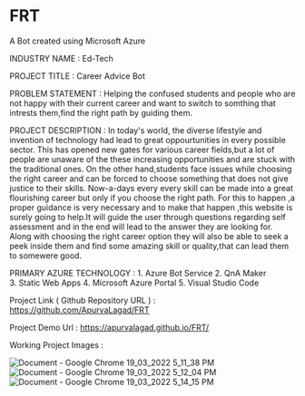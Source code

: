 # FRT
A Bot created using Microsoft Azure

INDUSTRY NAME : Ed-Tech

PROJECT TITLE : Career Advice Bot

PROBLEM STATEMENT : Helping the confused students and people who are not happy with their current career and want to switch 
                    to somthing that intrests them,find the right path by guiding them.
                    
PROJECT DESCRIPTION : In today's world, the diverse lifestyle and invention of technology had lead to great oppourtunities in every possible sector.
This has opened new gates for various career fields,but a lot of people are unaware of the these increasing opportunities and are stuck with the traditional ones.
On the other hand,students face issues while choosing the right career and can be forced to choose something that  does not give justice to their skills.
Now-a-days every every skill can be made into a great flourishing career but only if you choose the right path.
For this to happen ,a proper guidance is very necessary and to make that happen ,this website is surely going to help.It will guide the user through questions 
regarding self assessment and in the end will lead to the answer they are looking for.
Along with choosing the  right career option they will also be able to seek a peek inside them and find some amazing skill or quality,that can lead them to somewere good.

PRIMARY AZURE TECHNOLOGY : 1. Azure Bot Service
                           2. QnA Maker             
                           3. Static Web Apps
                           4. Microsoft Azure Portal
                           5. Visual Studio Code
                           
Project Link ( Github Repository URL ) : https://github.com/ApurvaLagad/FRT

Project Demo Url : https://apurvalagad.github.io/FRT/

Working Project Images :

![Document - Google Chrome 19_03_2022 5_11_38 PM](https://user-images.githubusercontent.com/98548081/159119805-0a3caaa4-74d6-4a80-9751-c94db42ef2da.png)
![Document - Google Chrome 19_03_2022 5_12_04 PM](https://user-images.githubusercontent.com/98548081/159119834-6d027a16-7119-45cc-afd3-6e41ff8b4f86.png)
![Document - Google Chrome 19_03_2022 5_14_15 PM](https://user-images.githubusercontent.com/98548081/159119848-6a1419b6-fbbf-43c5-b5bb-0d6c0867cd86.png)
